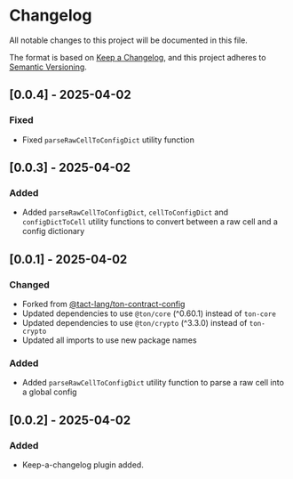# Changelog

All notable changes to this project will be documented in this file.

The format is based on [Keep a Changelog](https://keepachangelog.com/en/1.0.0/),
and this project adheres to [Semantic Versioning](https://semver.org/spec/v2.0.0.html).

## [0.0.4] - 2025-04-02

### Fixed

-   Fixed `parseRawCellToConfigDict` utility function

## [0.0.3] - 2025-04-02

### Added

-   Added `parseRawCellToConfigDict`, `cellToConfigDict` and `configDictToCell` utility functions to convert between a raw cell and a config dictionary

## [0.0.1] - 2025-04-02

### Changed

-   Forked from [@tact-lang/ton-contract-config](https://github.com/tact-lang/ton-contract-config)
-   Updated dependencies to use `@ton/core` (^0.60.1) instead of `ton-core`
-   Updated dependencies to use `@ton/crypto` (^3.3.0) instead of `ton-crypto`
-   Updated all imports to use new package names

### Added

-   Added `parseRawCellToConfigDict` utility function to parse a raw cell into a global config

## [0.0.2] - 2025-04-02

### Added

-   Keep-a-changelog plugin added.
